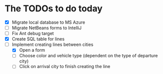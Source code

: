 # The TODOs to do today

- [x] Migrate local database to MS Azure
- [ ] Migrate NetBeans forms to IntelliJ
- [ ] Fix Ant debug target
- [x] Create SQL table for lines
- [ ] Implement creating lines between cities
    - [x] Open a form
    - [ ] Choose color and vehicle type (dependent on the type of departure city)
    - [ ] Click on arrival city to finish creating the line